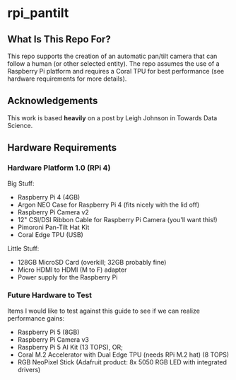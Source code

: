 # rpi_pantilt

## What Is This Repo For?
This repo supports the creation of an automatic pan/tilt camera that can follow a human (or other selected entity).  The repo assumes the use of a Raspberry Pi platform and requires a Coral TPU for best performance (see hardware requirements for more details).

## Acknowledgements
This work is based __heavily__ on a post by Leigh Johnson in Towards Data Science.

## Hardware Requirements

### Hardware Platform 1.0 (RPi 4)
Big Stuff:
- Raspberry Pi 4 (4GB)
- Argon NEO Case for Raspberry Pi 4 (fits nicely with the lid off)
- Raspberry Pi Camera v2
- 12" CSI/DSI Ribbon Cable for Raspberry Pi Camera (you'll want this!)
- Pimoroni Pan-Tilt Hat Kit
- Coral Edge TPU (USB)

Little Stuff:
- 128GB MicroSD Card (overkill; 32GB probably fine)
- Micro HDMI to HDMI (M to F) adapter
- Power supply for the Raspberry Pi

### Future Hardware to Test
Items I would like to test against this guide to see if we can realize performance gains:
- Raspberry Pi 5 (8GB)
- Raspberry Pi Camera v3
- Raspberry Pi 5 AI Kit (13 TOPS), OR;
- Coral M.2 Accelerator with Dual Edge TPU (needs RPi M.2 hat) (8 TOPS)
- RGB NeoPixel Stick (Adafruit product: 8x 5050 RGB LED with integrated drivers)

